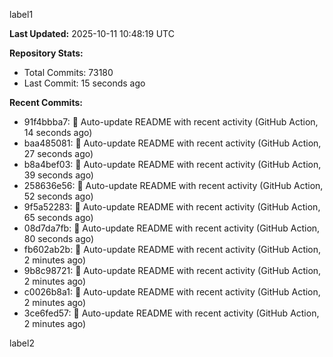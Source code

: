 
label1 
<!-- ACTIVITY_START -->
**Last Updated:** 2025-10-11 10:48:19 UTC

**Repository Stats:**
- Total Commits: 73180
- Last Commit: 15 seconds ago

**Recent Commits:**
- 91f4bbba7: 🤖 Auto-update README with recent activity (GitHub Action, 14 seconds ago)
- baa485081: 🤖 Auto-update README with recent activity (GitHub Action, 27 seconds ago)
- b8a4bef03: 🤖 Auto-update README with recent activity (GitHub Action, 39 seconds ago)
- 258636e56: 🤖 Auto-update README with recent activity (GitHub Action, 52 seconds ago)
- 9f5a52283: 🤖 Auto-update README with recent activity (GitHub Action, 65 seconds ago)
- 08d7da7fb: 🤖 Auto-update README with recent activity (GitHub Action, 80 seconds ago)
- fb602ab2b: 🤖 Auto-update README with recent activity (GitHub Action, 2 minutes ago)
- 9b8c98721: 🤖 Auto-update README with recent activity (GitHub Action, 2 minutes ago)
- c0026b8a1: 🤖 Auto-update README with recent activity (GitHub Action, 2 minutes ago)
- 3ce6fed57: 🤖 Auto-update README with recent activity (GitHub Action, 2 minutes ago)
<!-- ACTIVITY_END -->

label2
